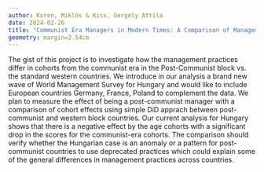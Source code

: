 ```yaml
---
author: Koren, Miklós & Kiss, Gergely Attila
date: 2024-02-26
title: "Communist Era Managers in Modern Times: A Comparison of Management Skills Across Countries and Generations"
geometry: margin=2.54cm
---
```


The gist of this project is to investigate how the management practices differ in cohorts from the communist era in the Post-Communist block vs. the standard western countries. We introduce in our analysis a brand new wave of World Management Survey for Hungary and would like to include European countries Germany, France, Poland to complement the data. We plan to measure the effect of being a post-communist manager with a comparison of cohort effects using simple DiD apprach between post-communist and western block countries. Our current analysis for Hungary shows that there is a negative effect by the age cohorts with a significant drop in the scores for the communist-era cohorts. The comparison should verify whether the Hungarian case is an anomaly or a pattern for post-communist countries to use deprecated practices which could explain some of the general differences in management practices across countries.
